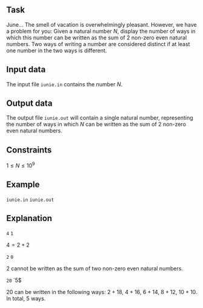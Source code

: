 ## Task

June... The smell of vacation is overwhelmingly pleasant. However, we have a problem for you: Given a natural number $N$, display the number of ways in which this number can be written as the sum of $2$ non-zero even natural numbers. Two ways of writing a number are considered distinct if at least one number in the two ways is different.

## Input data

The input file `iunie.in` contains the number $N$.

## Output data

The output file `iunie.out` will contain a single natural number, representing the number of ways in which $N$ can be written as the sum of $2$ non-zero even natural numbers.

## Constraints

$1 \leq N \leq 10^9$

## Example

`iunie.in`
`iunie.out`

## Explanation

`4`
`1`

$4 = 2 + 2$

`2`
`0`

$2$ cannot be written as the sum of two non-zero even natural numbers.

`20`
`5$

$20$ can be written in the following ways: $2 + 18$, $4 + 16$, $6 + 14$, $8 + 12$, $10 + 10$. In total, $5$ ways.